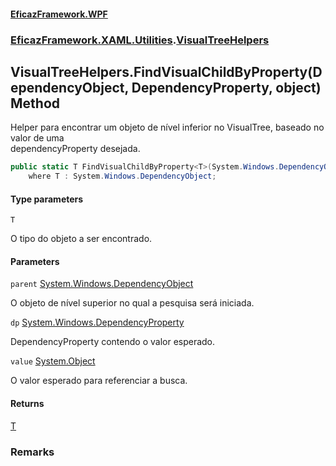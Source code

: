 #### [EficazFramework.WPF](EficazFrameworkWPF.md 'EficazFramework WPF')
### [EficazFramework.XAML.Utilities](EficazFrameworkWPF.md#EficazFramework.XAML.Utilities 'EficazFramework.XAML.Utilities').[VisualTreeHelpers](EficazFramework.XAML.Utilities/VisualTreeHelpers.md 'EficazFramework.XAML.Utilities.VisualTreeHelpers')

## VisualTreeHelpers.FindVisualChildByProperty<T>(DependencyObject, DependencyProperty, object) Method

Helper para encontrar um objeto de nível inferior no VisualTree, baseado no valor de uma  
dependencyProperty desejada.

```csharp
public static T FindVisualChildByProperty<T>(System.Windows.DependencyObject parent, System.Windows.DependencyProperty dp, object value)
    where T : System.Windows.DependencyObject;
```
#### Type parameters

<a name='EficazFramework.XAML.Utilities.VisualTreeHelpers.FindVisualChildByProperty_T_(System.Windows.DependencyObject,System.Windows.DependencyProperty,object).T'></a>

`T`

O tipo do objeto a ser encontrado.
#### Parameters

<a name='EficazFramework.XAML.Utilities.VisualTreeHelpers.FindVisualChildByProperty_T_(System.Windows.DependencyObject,System.Windows.DependencyProperty,object).parent'></a>

`parent` [System.Windows.DependencyObject](https://docs.microsoft.com/en-us/dotnet/api/System.Windows.DependencyObject 'System.Windows.DependencyObject')

O objeto de nível superior no qual a pesquisa será iniciada.

<a name='EficazFramework.XAML.Utilities.VisualTreeHelpers.FindVisualChildByProperty_T_(System.Windows.DependencyObject,System.Windows.DependencyProperty,object).dp'></a>

`dp` [System.Windows.DependencyProperty](https://docs.microsoft.com/en-us/dotnet/api/System.Windows.DependencyProperty 'System.Windows.DependencyProperty')

DependencyProperty contendo o valor esperado.

<a name='EficazFramework.XAML.Utilities.VisualTreeHelpers.FindVisualChildByProperty_T_(System.Windows.DependencyObject,System.Windows.DependencyProperty,object).value'></a>

`value` [System.Object](https://docs.microsoft.com/en-us/dotnet/api/System.Object 'System.Object')

O valor esperado para referenciar a busca.

#### Returns
[T](EficazFramework.XAML.Utilities/VisualTreeHelpers/FindVisualChildByProperty_T_(DependencyObject,DependencyProperty,object).md#EficazFramework.XAML.Utilities.VisualTreeHelpers.FindVisualChildByProperty_T_(System.Windows.DependencyObject,System.Windows.DependencyProperty,object).T 'EficazFramework.XAML.Utilities.VisualTreeHelpers.FindVisualChildByProperty<T>(System.Windows.DependencyObject, System.Windows.DependencyProperty, object).T')

### Remarks